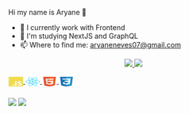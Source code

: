 Hi my name is Aryane  👋
- 🔭 I currently work with Frontend
- 🌱 I'm studying NextJS and GraphQL
- 📫 Where to find me: aryaneneves07@gmail.com

<div align="center">
  <a href="https://github.com/nevesary">
  <img height="160em" src="https://github-readme-stats.vercel.app/api?username=nevesary&show_icons=true&theme=dracula&include_all_commits=true&count_private=true"/>
  <img height="160em" src="https://github-readme-stats.vercel.app/api/top-langs/?username=nevesary&layout=compact&langs_count=7&theme=black"/>
</div>
<div style="display: inline_block"><br>
  <img align="center" alt="Ary-Js" height="20" width="30" src="https://raw.githubusercontent.com/devicons/devicon/master/icons/javascript/javascript-plain.svg">
  <img align="center" alt="Ary-React" height="20" width="30" src="https://raw.githubusercontent.com/devicons/devicon/master/icons/react/react-original.svg">
  <img align="center" alt="Ary-HTML" height="20" width="30" src="https://raw.githubusercontent.com/devicons/devicon/master/icons/html5/html5-original.svg">
  <img align="center" alt="Ary-CSS" height="20" width="30" src="https://raw.githubusercontent.com/devicons/devicon/master/icons/css3/css3-original.svg">
</div>

###

<div>
 
  <a href = "mailto:aryane.rochaneves33@gmail.com"><img src="https://img.shields.io/badge/-Gmail-%23333?style=for-the-badge&logo=gmail&logoColor=white" target="_blank"></a>
  <a href="http://linkedin.com/in/aryane-rocha-neves-975b51194" target="_blank"><img src="https://img.shields.io/badge/-LinkedIn-%230077B5?style=for-the-badge&logo=linkedin&logoColor=white" target="_blank"></a> 
</div>



